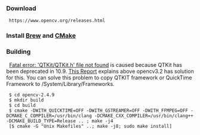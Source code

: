 ### Download

     https://www.opencv.org/releases.html
  
### Install [Brew](https://github.com/gustavkkk/frequently-used-cmds/blob/master/HomeBrew.md) and [CMake]()

     
### Building

   [Fatal error: 'QTKit/QTKit.h' file not found](https://stackoverflow.com/questions/39735485/opencv-installation-failure-due-to-qtkit) is caused because QTKit has been deprecated in 10.9. [This Report](https://www.pyimagesearch.com/2016/11/28/macos-install-opencv-3-and-python-2-7/) explains above opencv3.2 has solution for this. You can solve this problem to copy QTKIT framework or QuickTime Framework to /System/Library/Frameworks.
   
     $ cd opencv-2.4.9
     $ mkdir build
     $ cd build
     $ cmake -DWITH_QUICKTIME=OFF -DWITH_GSTREAMER=OFF -DWITH_FFMPEG=OFF -DCMAKE_C_COMPILER=/usr/bin/clang -DCMAKE_CXX_COMPILER=/usr/bin/clang++ -DCMAKE_BUILD_TYPE=Release .. ; make -j4
     [$ cmake -G "Unix Makefiles" ..; make -j8; sudo make install]


